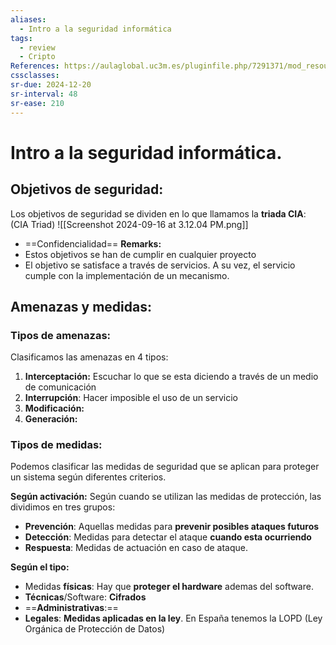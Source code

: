 ```yaml
---
aliases:
  - Intro a la seguridad informática
tags:
  - review
  - Cripto
References: https://aulaglobal.uc3m.es/pluginfile.php/7291371/mod_resource/content/1/M1_Intro_Ciber_Cifrado_2425.pdf
cssclasses:
sr-due: 2024-12-20
sr-interval: 48
sr-ease: 210
---
```

# Intro a la seguridad informática.

## Objetivos de seguridad:
Los objetivos de seguridad se dividen en lo que llamamos la **triada CIA**: (CIA Triad)
![[Screenshot 2024-09-16 at 3.12.04 PM.png]]
+ ==Confidencialidad==
**Remarks:**
 + Estos objetivos se han de cumplir en cualquier proyecto
+ El objetivo se satisface a través de servicios. A su vez, el servicio cumple con la implementación de un mecanismo.
## Amenazas y medidas: 
### Tipos de amenazas:
Clasificamos las amenazas en 4 tipos: 
1. **Interceptación:** Escuchar lo que se esta diciendo a través de un medio de comunicación
2. **Interrupción**: Hacer imposible el uso de un servicio
3. **Modificación:** 
4. **Generación:**
### Tipos de medidas:
Podemos clasificar las medidas de seguridad que se aplican para proteger un sistema según diferentes criterios. 

**Según activación:**
Según cuando se utilizan las medidas de protección, las dividimos en tres grupos: 
+ **Prevención**: Aquellas medidas para **prevenir posibles ataques futuros**
+ **Detección**: Medidas para detectar el ataque **cuando esta ocurriendo**
+ **Respuesta**: Medidas de actuación en caso de ataque.

**Según el tipo:**
+ Medidas **físicas**: Hay que **proteger el hardware** ademas del software. 
+ **Técnicas**/Software: **Cifrados**
+ ==**Administrativas**:== 
+ **Legales**: **Medidas aplicadas en la ley**. En España tenemos la LOPD (Ley Orgánica de Protección de Datos)

